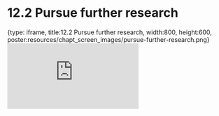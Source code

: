 # 12.2 Pursue further research
 
{type: iframe, title:12.2 Pursue further research, width:800, height:600, poster:resources/chapt_screen_images/pursue-further-research.png}
![](https://sayumiyork.github.io/miniCURE-16S_Test/pursue-further-research.html)
 

 
